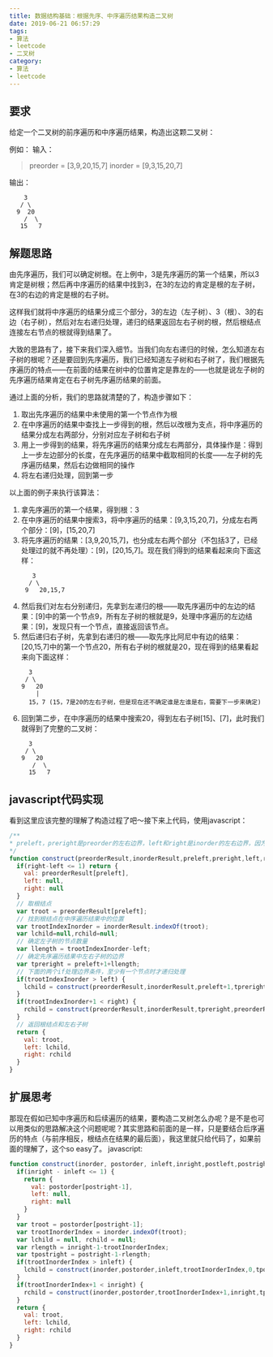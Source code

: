 ```yaml
---
title: 数据结构基础：根据先序、中序遍历结果构造二叉树
date: 2019-06-21 06:57:29
tags:
- 算法
- leetcode
- 二叉树
category:
- 算法
- leetcode
---
```


## 要求
给定一个二叉树的前序遍历和中序遍历结果，构造出这颗二叉树：

例如：
输入：
> preorder = [3,9,20,15,7]
inorder = [9,3,15,20,7]

输出：
```
    3
   / \
  9  20
    /  \
   15   7
```

## 解题思路
由先序遍历，我们可以确定树根。在上例中，3是先序遍历的第一个结果，所以3肯定是树根；然后再中序遍历的结果中找到3，在3的左边的肯定是根的左子树，在3的右边的肯定是根的右子树。

这样我们就将中序遍历的结果分成三个部分，3的左边（左子树）、3（根）、3的右边（右子树），然后对左右递归处理，递归的结果返回左右子树的根，然后根结点连接左右节点的根就得到结果了。

大致的思路有了，接下来我们深入细节。当我们向左右递归的时候，怎么知道左右子树的根呢？还是要回到先序遍历，我们已经知道左子树和右子树了，我们根据先序遍历的特点——在前面的结果在树中的位置肯定是靠左的——也就是说左子树的先序遍历结果肯定在右子树先序遍历结果的前面。

通过上面的分析，我们的思路就清楚的了，构造步骤如下：
1.  取出先序遍历的结果中未使用的第一个节点作为根
2.  在中序遍历的结果中查找上一步得到的根，然后以改根为支点，将中序遍历的结果分成左右两部分，分别对应左子树和右子树
3.  用上一步得到的结果，将先序遍历的结果分成左右两部分，具体操作是：得到上一步左边部分的长度，在先序遍历的结果中截取相同的长度——左子树的先序遍历结果，然后右边做相同的操作
4.  将左右递归处理，回到第一步

以上面的例子来执行该算法：
1. 拿先序遍历的第一个结果，得到根：3
2. 在中序遍历的结果中搜索3，将中序遍历的结果：[9,3,15,20,7]，分成左右两个部分：[9]，[15,20,7]
3. 将先序遍历的结果：[3,9,20,15,7]，也分成左右两个部分（不包括3了，已经处理过的就不再处理）：[9]，[20,15,7]。现在我们得到的结果看起来向下面这样：
   ```
      3
     / \
    9   20,15,7
   ```
4. 然后我们对左右分别递归，先拿到左递归的根——取先序遍历中的左边的结果：[9]中的第一个节点9，所有左子树的根就是9，处理中序遍历的左边结果：[9]，发现只有一个节点，直接返回该节点。
5. 然后递归右子树，先拿到右递归的根——取先序比阿尼中有边的结果：[20,15,7]中的第一个节点20，所有右子树的根就是20，现在得到的结果看起来向下面这样：
   ```
     3
    / \
   9   20
       |
     15，7 (15，7是20的左右子树，但是现在还不确定谁是左谁是右，需要下一步来确定)
   ```
6. 回到第二步，在中序遍历的结果中搜索20，得到左右子树[15]、[7]，此时我们就得到了完整的二叉树：
   ```
     3
    / \
   9   20
      /  \
     15   7
   ```

## javascript代码实现
看到这里应该完整的理解了构造过程了吧～接下来上代码，使用javascript：
```js
/**
* preleft，preright是preorder的左右边界，left和right是inorder的左右边界，因为左右子树在两个遍历结果中的位置不同，所以要区分
*/
function construct(preorderResult,inorderResult,preleft,preright,left,right) {
  if(right-left <= 1) return {
    val: preorderResult[preleft],
    left: null,
    right: null
  }
  // 取根结点
  var troot = preorderResult[preleft];
  // 找到根结点在中序遍历结果中的位置
  var trootIndexInorder = inorderResult.indexOf(troot);
  var lchild=null,rchild=null;
  // 确定左子树的节点数量
  var llength = trootIndexInorder-left;
  // 确定先序遍历结果中左右子树的边界
  var tpreright = preleft+1+llength;
  // 下面的两个if处理边界条件，至少有一个节点时才递归处理
  if(trootIndexInorder > left) {
    lchild = construct(preorderResult,inorderResult,preleft+1,tpreright,left,trootIndexInorder);
  }
  if(trootIndexInorder+1 < right) {
    rchild = construct(preorderResult,inorderResult,tpreright,preorderResult.length,trootIndexInorder+1,right);
  }
  // 返回根结点和左右子树
  return {
    val: troot,
    left: lchild,
    right: rchild
  }
}
```
## 扩展思考
那现在假如已知中序遍历和后续遍历的结果，要构造二叉树怎么办呢？是不是也可以用类似的思路解决这个问题呢呢？其实思路和前面的是一样，只是要结合后序遍历的特点（与前序相反，根结点在结果的最后面），我这里就只给代码了，如果前面的理解了，这个so easy了。
javascript:
```js
function construct(inorder, postorder, inleft,inright,postleft,postright) {
  if(inright - inleft <= 1) {
    return {
      val: postorder[postright-1],
      left: null,
      right: null
    }
  }
  var troot = postorder[postright-1];
  var trootInorderIndex = inorder.indexOf(troot);
  var lchild = null, rchild = null;
  var rlength = inright-1-trootInorderIndex;
  var tpostright = postright-1-rlength;
  if(trootInorderIndex > inleft) {
    lchild = construct(inorder,postorder,inleft,trootInorderIndex,0,tpostright)
  }
  if(trootInorderIndex+1 < inright) {
    rchild = construct(inorder,postorder,trootInorderIndex+1,inright,tpostright,postright-1);
  }
  return {
    val: troot,
    left: lchild,
    right: rchild
  }
}
```